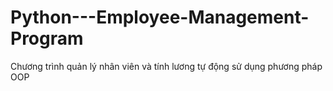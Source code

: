 # Python---Employee-Management-Program

Chương trình quản lý nhân viên và tính lương tự động sử dụng phương pháp OOP

